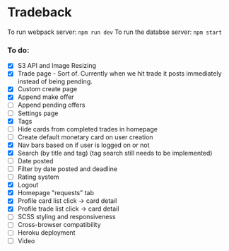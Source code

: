 # Tradeback
To run webpack server: `npm run dev`
To run the databse server: `npm start`
### To do:
- [x] S3 API and Image Resizing
- [x] Trade page - Sort of. Currently when we hit trade it posts immediately instead of being pending.
- [x] Custom create page
- [x] Append make offer
- [ ] Append pending offers 
- [ ] Settings page
- [x] Tags
- [ ] Hide cards from completed trades in homepage
- [ ] Create default monetary card on user creation
- [x] Nav bars based on if user is logged on or not
- [x] Search (by title and tag) (tag search still needs to be implemented)
- [ ] Date posted
- [ ] Filter by date posted and deadline
- [ ] Rating system
- [x] Logout
- [x] Homepage "requests" tab
- [x] Profile card list click -> card detail
- [x] Profile trade list click -> card detail
- [ ] SCSS styling and responsiveness
- [ ] Cross-browser compatibility
- [ ] Heroku deployment
- [ ] Video
